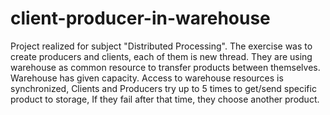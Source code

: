 # client-producer-in-warehouse
Project realized for subject "Distributed Processing".
The exercise was to create producers and clients, each of them is new thread. 
They are using warehouse as common resource to transfer products between themselves.
Warehouse has given capacity. Access to warehouse resources is synchronized, Clients and Producers try up to 5 times to get/send specific product to storage, If they fail after that time, they choose another product.
